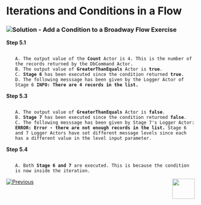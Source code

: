 

# Iterations and Conditions in a Flow

### ![](/academy/images/Solution.png)Solution - Add a Condition to a Broadway Flow Exercise 

**Step 5.1**

<ul>
 <pre><code> 
A. The output value of the <strong>Count</strong> Actor is 4. This is the number of the records returned by the <strong></strong>DbCommand</strong> Actor.
B. The output value of <strong>GreaterThanEquals</strong> Actor is <strong>true</strong>.
C. <strong>Stage 6</strong> has been executed since the condition returned <strong>true</strong>.
D. The following messsage has been given by the Logger Actor of Stage 6 <strong>INFO: There are 4 records in the list.</strong>
</code></pre>
</ul>

**Step 5.3**

<ul>
<pre><code>
A. The output value of <strong>GreaterThanEquals</strong> Actor is <strong>false</strong>.
B. <strong>Stage 7</strong> has been executed since the condition returned <strong>false</strong>.
C. The following messsage has been given by Stage 7's Logger Actor: <strong>ERROR: Error - there are not enough records in the list.</strong> Stage 6 and 7 Logger Actors have set different message levels since each has a different value in the level input parameter.
</code></pre>
</ul>

 **Step 5.4**

<ul>
<pre><code>
A. Both <strong>Stage 6 and 7</strong> are executed. This is because the condition is now inside the iteration.
</code></pre>
</ul>



[![Previous](/articles/images/Previous.png)](07_broadway_flow_add_condition_exercise.md)[<img align="right" width="60" height="54" src="/articles/images/Next.png">](08_using_actors_in_boadway_flows.md)